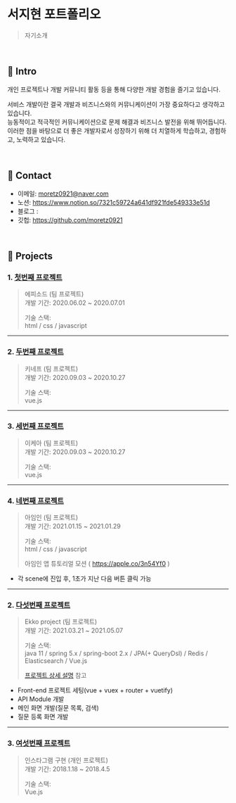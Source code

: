 # 서지현 포트폴리오
> 자기소개 


</br>

## :pushpin: Intro

개인 프로젝트나 개발 커뮤니티 활동 등을 통해 다양한 개발 경험을 즐기고 있습니다. 

서비스 개발이란 결국 개발과 비즈니스와의 커뮤니케이션이 가장 중요하다고 생각하고 있습니다. <br>
능동적이고 적극적인 커뮤니케이션으로 문제 해결과 비즈니스 발전을 위해 뛰어듭니다. <br>
이러한 점을 바탕으로 더 좋은 개발자로서 성장하기 위해 더 치열하게 학습하고, 경험하고, 노력하고 있습니다.

</br>

## :pushpin: Contact
- 이메일: moretz0921@naver.com
- 노션: https://www.notion.so/7321c59724a641df921fde549333e51d
- 블로그 : 
- 깃헙: https://github.com/moretz0921

</br>

## :pushpin: Projects

### 1. [첫번째 프로젝트](https://www.epsd.co.kr/main/)
> 에피소드 (팀 프로젝트)  
>개발 기간: 2020.06.02 ~ 2020.07.01  
>  
>기술 스택:  
> html / css / javascript  
>  

---


### 2. [두번째 프로젝트](http://doubledot.co.kr/kineff/g)
> 키네프 (팀 프로젝트)  
>개발 기간: 2020.09.03 ~ 2020.10.27  
>  
>기술 스택:  
> vue.js  
>  

---

### 3. [세번째 프로젝트](https://sustainability.ikea.kr/ko/?itm_campaign=sustainability&itm_element=main_mb1&itm_content=teasing)
> 이케아 (팀 프로젝트)  
>개발 기간: 2020.09.03 ~ 2020.10.27  
>  
>기술 스택:  
> vue.js  
>  

---

### 4. [네번째 프로젝트](http://doubledot.co.kr/imin/)
> 아임인 (팀 프로젝트)  
>개발 기간: 2021.01.15 ~ 2021.01.29  
>  
>기술 스택:  
> html / css / javascript  
>  
> 아임인 앱 튜토리얼 모션 ( https://apple.co/3n54Yf0 )
- 각 scene에 진입 후, 1초가 지난 다음 버튼 클릭 가능

---

### 2. [다섯번째 프로젝트](https://github.com/Ekko-ck/Ekko)
>Ekko project  (팀 프로젝트)  
>개발 기간: 2021.03.21 ~ 2021.05.07  
>  
>기술 스택: <br>
> java 11 / spring 5.x / spring-boot 2.x / JPA(+ QueryDsl) / Redis / Elasticsearch / Vue.js 
>  
>[프로젝트 상세 설명](https://github.com/Ekko-ck/Ekko) 참고

- Front-end 프로젝트 세팅(vue + vuex + router + vuetify)
- API Module 개발
- 메인 화면 개발(질문 목록, 검색)
- 질문 등록 화면 개발


---

### 3. [여섯번째 프로젝트]()
> 인스타그램 구현  (개인 프로젝트)  
>개발 기간: 2018.1.18 ~ 2018.4.5  
>  
>기술 스택:  
> Vue.js 
>  
